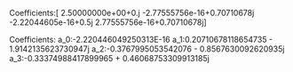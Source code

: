 Coefficients:[ 2.50000000e+00+0.j         -2.77555756e-16+0.70710678j
 -2.22044605e-16+0.5j         2.77555756e-16+0.70710678j]

Coefficients: a_0:-2.220446049250313E-16
a_1:0.20710678118654735 - 1.9142135623730947j
a_2:-0.3767995053542076 - 0.8567630092620935j
a_3:-0.33374988417899965 + 0.46068753309913185j